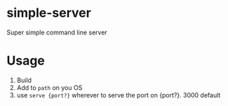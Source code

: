# simple-server
Super simple command line server

# Usage

1. Build
2. Add to `path` on you OS
3. use `serve {port?}` wherever to serve the port on {port?}. 3000 default
